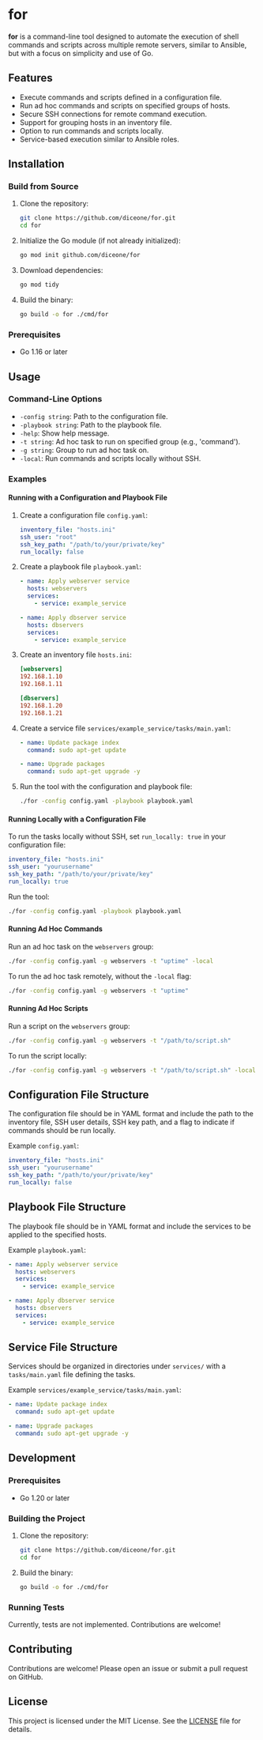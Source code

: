 # for

**for** is a command-line tool designed to automate the execution of shell commands and scripts across multiple remote servers, similar to Ansible, but with a focus on simplicity and use of Go.

## Features

- Execute commands and scripts defined in a configuration file.
- Run ad hoc commands and scripts on specified groups of hosts.
- Secure SSH connections for remote command execution.
- Support for grouping hosts in an inventory file.
- Option to run commands and scripts locally.
- Service-based execution similar to Ansible roles.

## Installation

### Build from Source

1. Clone the repository:
   ```bash
   git clone https://github.com/diceone/for.git
   cd for
   ```

2. Initialize the Go module (if not already initialized):
   ```bash
   go mod init github.com/diceone/for
   ```

3. Download dependencies:
   ```bash
   go mod tidy
   ```

4. Build the binary:
   ```bash
   go build -o for ./cmd/for
   ```

### Prerequisites

- Go 1.16 or later

## Usage

### Command-Line Options

- `-config string`: Path to the configuration file.
- `-playbook string`: Path to the playbook file.
- `-help`: Show help message.
- `-t string`: Ad hoc task to run on specified group (e.g., 'command').
- `-g string`: Group to run ad hoc task on.
- `-local`: Run commands and scripts locally without SSH.

### Examples

#### Running with a Configuration and Playbook File

1. Create a configuration file `config.yaml`:

   ```yaml
   inventory_file: "hosts.ini"
   ssh_user: "root"
   ssh_key_path: "/path/to/your/private/key"
   run_locally: false
   ```

2. Create a playbook file `playbook.yaml`:

   ```yaml
   - name: Apply webserver service
     hosts: webservers
     services:
       - service: example_service

   - name: Apply dbserver service
     hosts: dbservers
     services:
       - service: example_service
   ```

3. Create an inventory file `hosts.ini`:

   ```ini
   [webservers]
   192.168.1.10
   192.168.1.11

   [dbservers]
   192.168.1.20
   192.168.1.21
   ```

4. Create a service file `services/example_service/tasks/main.yaml`:

   ```yaml
   - name: Update package index
     command: sudo apt-get update

   - name: Upgrade packages
     command: sudo apt-get upgrade -y
   ```

5. Run the tool with the configuration and playbook file:

   ```bash
   ./for -config config.yaml -playbook playbook.yaml
   ```

#### Running Locally with a Configuration File

To run the tasks locally without SSH, set `run_locally: true` in your configuration file:

```yaml
inventory_file: "hosts.ini"
ssh_user: "yourusername"
ssh_key_path: "/path/to/your/private/key"
run_locally: true
```

Run the tool:

```bash
./for -config config.yaml -playbook playbook.yaml
```

#### Running Ad Hoc Commands

Run an ad hoc task on the `webservers` group:

```bash
./for -config config.yaml -g webservers -t "uptime" -local
```

To run the ad hoc task remotely, without the `-local` flag:

```bash
./for -config config.yaml -g webservers -t "uptime"
```

#### Running Ad Hoc Scripts

Run a script on the `webservers` group:

```bash
./for -config config.yaml -g webservers -t "/path/to/script.sh"
```

To run the script locally:

```bash
./for -config config.yaml -g webservers -t "/path/to/script.sh" -local
```

## Configuration File Structure

The configuration file should be in YAML format and include the path to the inventory file, SSH user details, SSH key path, and a flag to indicate if commands should be run locally.

Example `config.yaml`:

```yaml
inventory_file: "hosts.ini"
ssh_user: "yourusername"
ssh_key_path: "/path/to/your/private/key"
run_locally: false
```

## Playbook File Structure

The playbook file should be in YAML format and include the services to be applied to the specified hosts.

Example `playbook.yaml`:

```yaml
- name: Apply webserver service
  hosts: webservers
  services:
    - service: example_service

- name: Apply dbserver service
  hosts: dbservers
  services:
    - service: example_service
```

## Service File Structure

Services should be organized in directories under `services/` with a `tasks/main.yaml` file defining the tasks.

Example `services/example_service/tasks/main.yaml`:

```yaml
- name: Update package index
  command: sudo apt-get update

- name: Upgrade packages
  command: sudo apt-get upgrade -y
```

## Development

### Prerequisites

- Go 1.20 or later

### Building the Project

1. Clone the repository:
   ```bash
   git clone https://github.com/diceone/for.git
   cd for
   ```

2. Build the binary:
   ```bash
   go build -o for ./cmd/for
   ```

### Running Tests

Currently, tests are not implemented. Contributions are welcome!

## Contributing

Contributions are welcome! Please open an issue or submit a pull request on GitHub.

## License

This project is licensed under the MIT License. See the [LICENSE](LICENSE) file for details.
